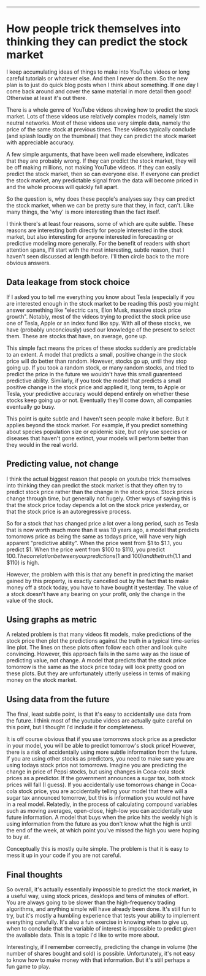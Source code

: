 --------------------

How people trick themselves into thinking they can predict the stock market
================================================================================

I keep accumulating ideas of things to make into YouTube videos or long careful tutorials or whatever else.
And then I never do them.
So the new plan is to just do quick blog posts when I think about something.
If one day I come back around and cover the same material in more detail then good!
Otherwise at least it's out there.


There is a whole genre of YouTube videos showing how to predict the stock market.
Lots of these videos use relatively complex models, namely lstm neutral networks.
Most of these videos use very simple data, namely the price of the same stock at previous times.
These videos typically conclude (and splash loudly on the thumbnail) that they can predict the stock market with appreciable accuracy.

A few simple arguments, that have been well made elsewhere, indicates that they are probably wrong.
If they can predict the stock market, they will be off making millions, not making YouTube videos.
If they can easily predict the stock market, then so can everyone else.
If everyone can predict the stock market, any predictable signal from the data will become priced in and the whole process will quickly fall apart.

So the question is, why does these people's analyses say they can predict the stock market, when we can be pretty sure that they, in fact, can't.
Like many things, the 'why' is more interesting than the fact itself.

I think there's at least four reasons, some of which are quite subtle.
These reasons are interesting both directly for people interested in the stock market, but also interesting for anyone interested in forecasting or predictive modeling more generally.
For the benefit of readers with short attention spans, I'll start with the most interesting, subtle reason, that I haven't seen discussed at length before.
I'll then circle back to the more obvious answers.



Data leakage from stock choice
--------------------------------------

If I asked you to tell me everything you know about Tesla (especially if you are interested enough in the stock market to be reading this post) you might answer something like "electric cars, Elon Musk, massive stock price growth". 
Notably, most of the videos trying to predict the stock price use one of Tesla, Apple or an index fund like spy.
With all of these stocks, we have (probably unconciously) used our knowledge of the present to select them.
These are stocks that have, on average, gone up.

This simple fact means the prices of these stocks suddenly are predictable to an extent. 
A model that predicts a small, positive change in the stock price will do better than random.
However, stocks go up, until they stop going up. 
If you took a random stock, or many random stocks, and tried to predict the price in the future we wouldn't have this small guarenteed predictive ability.
Similarly, if you took the model that predicts a small positive change in the stock price and applied it, long term, to Apple or Tesla, your predictive accuracy would depend entirely on whether these stocks keep going up or not.
Eventually they'll come down, all companies eventually go busy.

This point is quite subtle and I haven't seen people make it before.
But it applies beyond the stock market.
For example, if you predict something about species population size or epidemic size, but only use species or diseases that haven't gone extinct, your models will perform better than they would in the real world.





Predicting value, not change
-----------------------------------

I think the actual biggest reason that people on youtube trick themselves into thinking they can predict the stock market is that they often try to predict stock price rather than the change in the stock price.
Stock prices change through time, but generally not hugely.
Other ways of saying this is that the stock price today depends a lot on the stock price yesterday, or that the stock price is an autoregressive process.

So for a stock that has changed price a lot over a long period, such as Tesla that is now worth much more than it was 10 years ago, a model that predicts tomorrows price as being the same as todays price, will have very high apparent "predictive ability".
When the price went from $1 to $1.1, you predict $1. 
When the price went from $100 to $110, you predict $100. 
The correlation between your predictions ($1 and $100) and the truth ($1.1 and $110) is high.

However, the problem with this is that any benefit in predicting the market gained by this property, is exactly cancelled out by the fact that to make money off a stock today, you have to have bought it yesterday.
The value of a stock doesn't have any bearing on your profit, only the change in the value of the stock.


Using graphs as metric 
---------------------------

A related problem is that many videos fit models, make predictions of the stock price then plot the predictions against the truth in a typical time-series line plot.
The lines on these plots often follow each other and look quite convincing. 
However, this approach fails in the same way as the issue of predicting value, not change.
A model that predicts that the stock price tomorrow is the same as the stock price today will look pretty good on these plots.
But they are unfortunately utterly useless in terms of making money on the stock market.



Using data from the future
-------------------------------

The final, least subtle point, is that it's easy to accidentally use data from the future.
I think most of the youtube videos are actually quite careful on this point, but I thought I'd include it for completeness.

It is off course obvious that if you use tomorrows stock price as a predictor in your model, you will be able to predict tomorrow's stock price!
However, there is a risk of accidentally using more subtle information from the future.
If you are using other stocks as predictors, you need to make sure you are using todays stock price not tomorrows.
Imagine you are predicting the change in price of Pepsi stocks, but using changes in Coca-cola stock prices as a predictor. 
If the government announces a sugar tax, both stock prices will fall (I guess).
If you accidentally use tomorrows change in Coca-cola stock price, you are accidentally telling your model that there will a sugar tax announced tomorrow, but this is information you would not have in a real model.
Relatedly, in the process of calculating compound variables such as moving averages, open-close, high-low you can accidentally use future information.
A model that buys when the price hits the weekly high is using information from the future as you don't know what the high is until the end of the week, at which point you've missed the high you were hoping to buy at.

Conceptually this is mostly quite simple.
The problem is that it is easy to mess it up in your code if you are not careful.



Final thoughts
-------------------

So overall, it's actually essentially impossible to predict the stock market, in a useful way, using stock prices, desktops and tens of minutes of effort.
You are always going to be slower than the high-frequency trading algorithms, and anything simple will have already been done.
It's still fun to try, but it's mostly a humbling experience that tests your ability to implement everything carefully.
It's also a fun exercise in knowing when to give up, when to conclude that the variable of interest is impossible to predict given the available data.
This is a topic I'd like to write more about.

Interestingly, if I remember correectly, predicting the change in volume (the number of shares bought and sold) is possible.
Unfortunately, it's not easy to know how to make money with that information. 
But it's still perhaps a fun game to play.



